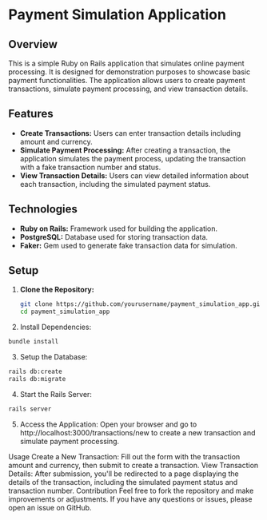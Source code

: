 # Payment Simulation Application

## Overview

This is a simple Ruby on Rails application that simulates online payment processing. It is designed for demonstration purposes to showcase basic payment functionalities. The application allows users to create payment transactions, simulate payment processing, and view transaction details.

## Features

- **Create Transactions:** Users can enter transaction details including amount and currency.
- **Simulate Payment Processing:** After creating a transaction, the application simulates the payment process, updating the transaction with a fake transaction number and status.
- **View Transaction Details:** Users can view detailed information about each transaction, including the simulated payment status.

## Technologies

- **Ruby on Rails:** Framework used for building the application.
- **PostgreSQL:** Database used for storing transaction data.
- **Faker:** Gem used to generate fake transaction data for simulation.

## Setup

1. **Clone the Repository:**
   ```bash
   git clone https://github.com/yourusername/payment_simulation_app.git
   cd payment_simulation_app
   
2. Install Dependencies:
```bash
bundle install
```

3. Setup the Database:
```bash
rails db:create
rails db:migrate
```

4. Start the Rails Server:
```bash
rails server
```

5. Access the Application:
Open your browser and go to http://localhost:3000/transactions/new to create a new transaction and simulate payment processing.

Usage
Create a New Transaction: Fill out the form with the transaction amount and currency, then submit to create a transaction.
View Transaction Details: After submission, you'll be redirected to a page displaying the details of the transaction, including the simulated payment status and transaction number.
Contribution
Feel free to fork the repository and make improvements or adjustments. If you have any questions or issues, please open an issue on GitHub.

